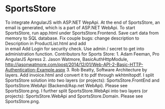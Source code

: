 # SportsStore
To integrate AngularJS with ASP.NET WepApi.
At the end of SportsStore, an email is generated, which is a part of ASP.NET WebApi.
To start SportsStore, run app.html under SportsStore.Frontend.
Save cart data from memory to SQL database.
Fix couple bugs: change description to Description in ProductList.html and add <br /> in email
Add Login for security check. Use admin / secret to get into administration function.
Contributors for Sports Store: 1. Adam Feeman, Pro AngularJS Apress
     2. Jason Watmore, BasicAuthHttpModule, http://jasonwatmore.com/post/2014/12/01/Web-API-2-Basic-HTTP-Authentication-Example.aspx
     3. Rob Beatty, Software Architecture by layers.
Add invoice.html and convert it to pdf through wkhtmltopdf.
I split SportsStore solution into two layers (or projects): SportsStore.FrontEnd and SportsStore.WebApi (Backend/Asp.net WebApi). Please see SportsStore.png.
I further split SportsStore.WebApi into two layers (or projects): SportsStore.WebApi and SportsStore.Domain. Please see SportsStore.png.
